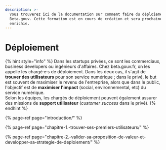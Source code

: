 ```yaml
---
description: >-
  Vous trouverez ici de la documentation sur comment faire du déploiement chez
  Beta.gouv. Cette formation est en cours de création et sera prochainement
  enrichie.
---
```


# Déploiement

{% hint style="info" %}
Dans les startups privées, ce sont les commerciaux, business developers ou ingénieurs d'affaires. Chez beta.gouv.fr, on les appelle les chargé·e·s de déploiement. Dans les deux cas, il s'agit de **trouver des utilisateurs** pour son service numérique ; dans le privé, le but est souvent de maximiser le revenu de l'entreprise, alors que dans le public, l'objectif est de **maximiser l'impact** \(social, environnemental, etc\) du service numérique.  
Selon les équipes, les chargés de déploiement peuvent également assurer des missions de **support utilisateur** \(_customer success_ dans le privé\).
{% endhint %}

{% page-ref page="introduction/" %}

{% page-ref page="chapitre-1.-trouver-ses-premiers-utilisateurs/" %}

{% page-ref page="chapitre-2.-valider-sa-proposition-de-valeur-et-developper-sa-strategie-de-deploiement/" %}



